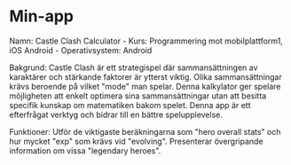 # Min-app

Namn:           Castle Clash Calculator - 
Kurs:           Programmering mot mobilplattform1, iOS Android - 
Operativsystem: Android

Bakgrund:
Castle Clash är ett strategispel där sammansättningen av karaktärer och stärkande faktorer är ytterst viktig. Olika sammansättningar krävs beroende på vilket "mode" man spelar. Denna kalkylator ger spelare möjligheten att enkelt optimera sina sammansättningar utan att besitta specifik kunskap om matematiken bakom spelet. Denna app är ett efterfrågat verktyg och bidrar till en bättre spelupplevelse.

Funktioner:
Utför de viktigaste beräkningarna som "hero overall stats" och hur mycket "exp" som krävs vid "evolving". Presenterar övergripande information om vissa "legendary heroes".
